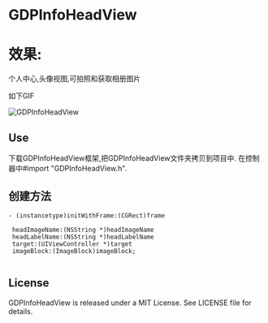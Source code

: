 # GDPInfoHeadView

# 效果: 
个人中心,头像视图,可拍照和获取相册图片

如下GIF

![GDPInfoHeadView](https://github.com/sunmumu/GDPInfoHeadView/blob/master/images/head.GIF)

## Use
下载GDPInfoHeadView框架,把GDPInfoHeadView文件夹拷贝到项目中.
在控制器中#import "GDPInfoHeadView.h".

## 创建方法
```
- (instancetype)initWithFrame:(CGRect)frame 
 
 headImageName:(NSString *)headImageName  
 headLabelName:(NSString *)headLabelName 
 target:(UIViewController *)target 
 imageBlock:(ImageBlock)imageBlock;
 
```

## License

GDPInfoHeadView is released under a MIT License. See LICENSE file for details.

